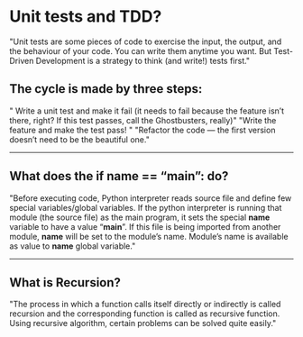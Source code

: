 # Unit tests and TDD?
"Unit tests are some pieces of code to exercise the input, the output, and the behaviour of your code. You can write them anytime you want. But Test-Driven Development is a strategy to think (and write!) tests first."

## The cycle is made by three steps:

" Write a unit test and make it fail (it needs to fail because the feature isn’t there, right? If this test passes, call the Ghostbusters, really)"
 "Write the feature and make the test pass! "
 "Refactor the code — the first version doesn’t need to be the beautiful one."
_______________

## What does the if __name__ == “__main__”: do?
"Before executing code, Python interpreter reads source file and define few special variables/global variables. 
If the python interpreter is running that module (the source file) as the main program, it sets the special __name__ variable to have a value “__main__”. If this file is being imported from another module, __name__ will be set to the module’s name. Module’s name is available as value to __name__ global variable."

______________________

## What is Recursion? 
"The process in which a function calls itself directly or indirectly is called recursion and the corresponding function is called as recursive function. Using recursive algorithm, certain problems can be solved quite easily."
